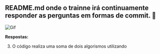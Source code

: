 ## README.md onde o trainne irá continuamente responder as perguntas em formas de commit. :exploding_head:

![Gif](https://c.tenor.com/YJVujQ8qJQgAAAAC/hora-de-aprender-profesor-utonio.gif)


__Respostas:__

3.  O código realiza uma soma de dois algorismos utilizando
